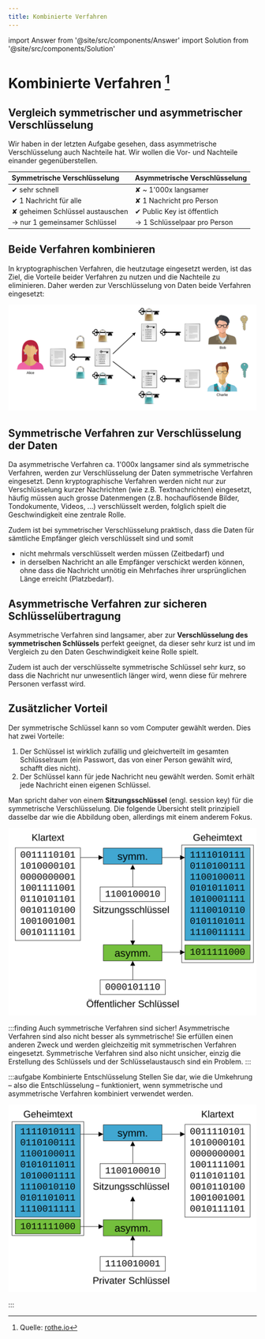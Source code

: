 ```yaml
---
title: Kombinierte Verfahren
---
```


import Answer from '@site/src/components/Answer'
import Solution from '@site/src/components/Solution'

# Kombinierte Verfahren [^1]

## Vergleich symmetrischer und asymmetrischer Verschlüsselung
Wir haben in der letzten Aufgabe gesehen, dass asymmetrische Verschlüsselung auch Nachteile hat. Wir wollen die Vor- und Nachteile einander gegenüberstellen.

| Symmetrische Verschlüsselung     | Asymmetrische Verschlüsselung |
| :------------------------------- | :---------------------------- |
| ✔ sehr schnell                   | ✘ ~ 1'000x langsamer          |
| ✔ 1 Nachricht für alle           | ✘ 1 Nachricht pro Person      |
| ✘ geheimen Schlüssel austauschen | ✔ Public Key ist öffentlich   |
| → nur 1 gemeinsamer Schlüssel    | → 1 Schlüsselpaar pro Person  |

## Beide Verfahren kombinieren
In kryptographischen Verfahren, die heutzutage eingesetzt werden, ist das Ziel, die Vorteile beider Verfahren zu nutzen und die Nachteile zu eliminieren. Daher werden zur Verschlüsselung von Daten beide Verfahren eingesetzt:

![Symmetrische und asymmetrische Verschlüsselung kombiniert](images/symm-asymm-encryption.svg)


## Symmetrische Verfahren zur Verschlüsselung der Daten
Da asymmetrische Verfahren ca. 1'000x langsamer sind als symmetrische Verfahren, werden zur Verschlüsselung der Daten symmetrische Verfahren eingesetzt. Denn kryptographische Verfahren werden nicht nur zur Verschlüsselung kurzer Nachrichten (wie z.B. Textnachrichten) eingesetzt, häufig müssen auch grosse Datenmengen (z.B. hochauflösende Bilder, Tondokumente, Videos, ...) verschlüsselt werden, folglich spielt die Geschwindigkeit eine zentrale Rolle.

Zudem ist bei symmetrischer Verschlüsselung praktisch, dass die Daten für sämtliche Empfänger gleich verschlüsselt sind und somit
- nicht mehrmals verschlüsselt werden müssen (Zeitbedarf) und
- in derselben Nachricht an alle Empfänger verschickt werden können, ohne dass die Nachricht unnötig ein Mehrfaches ihrer ursprünglichen Länge erreicht (Platzbedarf).

## Asymmetrische Verfahren zur sicheren Schlüsselübertragung
Asymmetrische Verfahren sind langsamer, aber zur **Verschlüsselung des symmetrischen Schlüssels** perfekt geeignet, da dieser sehr kurz ist und im Vergleich zu den Daten Geschwindigkeit keine Rolle spielt.

Zudem ist auch der verschlüsselte symmetrische Schlüssel sehr kurz, so dass die Nachricht nur unwesentlich länger wird, wenn diese für mehrere Personen verfasst wird.

## Zusätzlicher Vorteil
Der symmetrische Schlüssel kann so vom Computer gewählt werden. Dies hat zwei Vorteile:

1. Der Schlüssel ist wirklich zufällig und gleichverteilt im gesamten Schlüsselraum (ein Passwort, das von einer Person gewählt wird, schafft dies nicht).
2. Der Schlüssel kann für jede Nachricht neu gewählt werden. Somit erhält jede Nachricht einen eigenen Schlüssel.


Man spricht daher von einem **Sitzungsschlüssel** (engl. session key) für die symmetrische Verschlüsselung. Die folgende Übersicht stellt prinzipiell dasselbe dar wie die Abbildung oben, allerdings mit einem anderem Fokus.

![Symmetrische und asymmetrische Verschlüsselung kombiniert](images/symm-asymm-encryption-binary.svg)


:::finding Auch symmetrische Verfahren sind sicher!
Asymmetrische Verfahren sind also nicht besser als symmetrische! Sie erfüllen einen anderen Zweck und werden gleichzeitig mit symmetrischen Verfahren eingesetzt. Symmetrische Verfahren sind also nicht unsicher, einzig die Erstellung des Schlüssels und der Schlüsselaustausch sind ein Problem.
:::

:::aufgabe Kombinierte Entschlüsselung
Stellen Sie dar, wie die Umkehrung – also die Entschlüsselung – funktioniert, wenn symmetrische und asymmetrische Verfahren kombiniert verwendet werden.

<Answer type="text" webKey="4a33b602-eb5f-427d-ba5e-725756b5f112" />

<Solution webKey="1f2cf2b5-9a49-48e7-9b45-6bca55560abf">

![Symmetrische und asymmetrische Entschlüsselung kombiniert](images/symm-asymm-decryption-binary.svg)

</Solution>

:::

[^1]: Quelle: [rothe.io](https://rothe.io/?b=crypto&p=559732)
